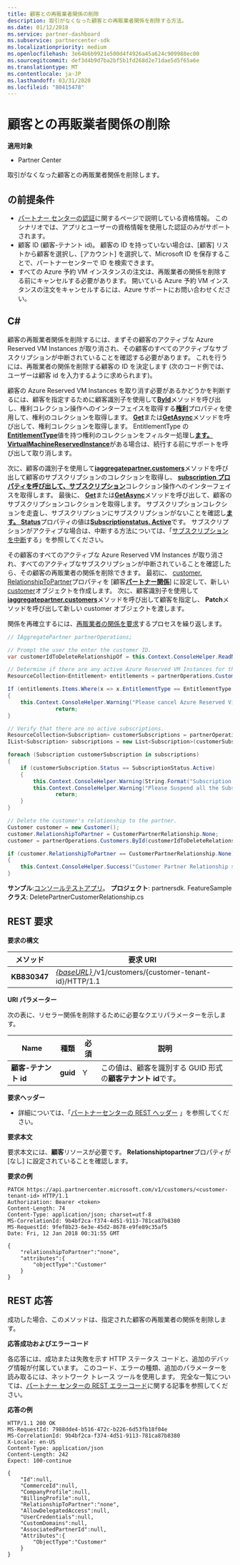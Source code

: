 ```yaml
---
title: 顧客との再販業者関係の削除
description: 取引がなくなった顧客との再販業者関係を削除する方法。
ms.date: 01/12/2018
ms.service: partner-dashboard
ms.subservice: partnercenter-sdk
ms.localizationpriority: medium
ms.openlocfilehash: 3e64b6b9921e500d4f4926a45a624c909988ec00
ms.sourcegitcommit: def3d4b9d7ba2bf5b1fd268d2e71dae5d5f65a6e
ms.translationtype: MT
ms.contentlocale: ja-JP
ms.lasthandoff: 03/31/2020
ms.locfileid: "80415478"
---
```

# <a name="remove-a-reseller-relationship-with-a-customer"></a>顧客との再販業者関係の削除


**適用対象**

- Partner Center  


取引がなくなった顧客との再販業者関係を削除します。 

## <a name="span-idprerequisitesspan-idprerequisitesspan-idprerequisitesprerequisites"></a><span id="Prerequisites"/><span id="prerequisites"/><span id="PREREQUISITES"/>の前提条件


- [パートナー センターの認証](partner-center-authentication.md)に関するページで説明している資格情報。 このシナリオでは、アプリとユーザーの資格情報を使用した認証のみがサポートされます。
- 顧客 ID (顧客-テナント id)。 顧客の ID を持っていない場合は、[顧客] リストから顧客を選択し、[アカウント] を選択して、Microsoft ID を保存することで、パートナーセンターで ID を検索できます。
- すべての Azure 予約 VM インスタンスの注文は、再販業者の関係を削除する前にキャンセルする必要があります。 開いている Azure 予約 VM インスタンスの注文をキャンセルするには、Azure サポートにお問い合わせください。

## <a name="span-idc_span-idc_c"></a><span id="C_"/><span id="c_"/>C#


顧客の再販業者関係を削除するには、まずその顧客のアクティブな Azure Reserved VM Instances が取り消され、その顧客のすべてのアクティブなサブスクリプションが中断されていることを確認する必要があります。 これを行うには、再販業者の関係を削除する顧客の ID を決定します (次のコード例では、ユーザーは顧客 id を入力するように求められます)。 

顧客の Azure Reserved VM Instances を取り消す必要があるかどうかを判断するには、顧客を指定するために顧客識別子を使用して[**ById**](https://docs.microsoft.com/dotnet/api/microsoft.store.partnercenter.customers.icustomercollection.byid)メソッドを呼び出し、権利コレクション操作へのインターフェイスを取得する[**権利**](https://docs.microsoft.com/dotnet/api/microsoft.store.partnercenter.customers.icustomer.subscriptions)プロパティを使用して、権利のコレクションを取得します。 [**Get**](https://docs.microsoft.com/dotnet/api/microsoft.store.partnercenter.subscriptions.isubscriptioncollection.get)または[**GetAsync**](https://docs.microsoft.com/dotnet/api/microsoft.store.partnercenter.subscriptions.isubscriptioncollection.getasync)メソッドを呼び出して、権利コレクションを取得します。 EntitlementType の[**EntitlementType**](entitlement-resources.md#entitlementtype)値を持つ権利のコレクションをフィルター処理し[**ます。 VirtualMachineReservedInstance**](entitlement-resources.md#entitlementtype)がある場合は、続行する前にサポートを呼び出して取り消します。 

次に、顧客の識別子を使用して[**iaggregatepartner.customers**](https://docs.microsoft.com/dotnet/api/microsoft.store.partnercenter.customers.icustomercollection.byid)メソッドを呼び出して顧客のサブスクリプションのコレクションを取得し、 [**subscription プロパティを呼び出して、サブスクリプション**](https://docs.microsoft.com/dotnet/api/microsoft.store.partnercenter.customers.icustomer.subscriptions)コレクション操作へのインターフェイスを取得します。 最後に、 [**Get**](https://docs.microsoft.com/dotnet/api/microsoft.store.partnercenter.subscriptions.isubscriptioncollection.get)または[**GetAsync**](https://docs.microsoft.com/dotnet/api/microsoft.store.partnercenter.subscriptions.isubscriptioncollection.getasync)メソッドを呼び出して、顧客のサブスクリプションコレクションを取得します。 サブスクリプションコレクションを走査し、サブスクリプションにサブスクリプションがないことを確認し[**ます。 Status**](https://docs.microsoft.com/dotnet/api/microsoft.store.partnercenter.models.subscriptions.subscription.status)プロパティの値は[**Subscriptionstatus. Active**](https://docs.microsoft.com/dotnet/api/microsoft.store.partnercenter.models.subscriptions.subscriptionstatus)です。 サブスクリプションがアクティブな場合は、中断する方法については、「[サブスクリプションを中断](https://review.docs.microsoft.com/partner-center/develop/suspend-a-subscription)する」を参照してください。 

その顧客のすべてのアクティブな Azure Reserved VM Instances が取り消され、すべてのアクティブなサブスクリプションが中断されていることを確認したら、その顧客の再販業者の関係を削除できます。 最初に、 [customer. RelationshipToPartner](https://docs.microsoft.com/dotnet/api/microsoft.store.partnercenter.models.customers.customer.relationshiptopartner)プロパティを [顧客[**パートナー関係**](https://docs.microsoft.com/dotnet/api/microsoft.store.partnercenter.models.customers.customerpartnerrelationship)] に設定して、新しい[customer](https://docs.microsoft.com/dotnet/api/microsoft.store.partnercenter.models.customers.customer)オブジェクトを作成します。 次に、顧客識別子を使用して[**iaggregatepartner.customers**](https://docs.microsoft.com/dotnet/api/microsoft.store.partnercenter.customers.icustomercollection.byid)メソッドを呼び出して顧客を指定し、 **Patch**メソッドを呼び出して新しい customer オブジェクトを渡します。

関係を再確立するには、[再販業者の関係を要求](https://docs.microsoft.com/partner-center/develop/request-reseller-relationship)するプロセスを繰り返します。 


``` csharp
// IAggregatePartner partnerOperations;

// Prompt the user the enter the customer ID.
var customerIdToDeleteRelationshipOf = this.Context.ConsoleHelper.ReadNonEmptyString("Please enter the ID of the customer you want to delete the relationship with", "The customer ID can't be empty");

// Determine if there are any active Azure Reserved VM Instances for this customer.
ResourceCollection<Entitlement> entitlements = partnerOperations.Customers.ById(customerIdToDeleteRelationshipOf).Entitlements.Get();

If (entitlements.Items.Where(x => x.EntitlementType == EntitlementType.VirtualMachineReservedInstance).Any())
{
    this.Context.ConsoleHelper.Warning("Please cancel Azure Reserved Virtual Machine Instance orders through support and try again. Aborting the delete customer relationship operation");
               return;
}

// Verify that there are no active subscriptions.
ResourceCollection<Subscription> customerSubscriptions = partnerOperations.Customers.ById(customerIdToDeleteRelationshipOf).Subscriptions.Get();
IList<Subscription> subscriptions = new List<Subscription>(customerSubscriptions.Items);

foreach (Subscription customerSubscription in subscriptions)
{
    if (customerSubscription.Status == SubscriptionStatus.Active)
    {
        this.Context.ConsoleHelper.Warning(String.Format("Subscription with ID :{0}  OfferName: {1} cannot be in active state, ", customerSubscription.Id, customerSubscription.OfferName));
        this.Context.ConsoleHelper.Warning("Please Suspend all the Subscriptions and try again. Aborting the delete customer relationship operation");
               return;
    }
}

// Delete the customer's relationship to the partner.
Customer customer = new Customer();
customer.RelationshipToPartner = CustomerPartnerRelationship.None;
customer = partnerOperations.Customers.ById(customerIdToDeleteRelationshipOf).Patch(customer);

if (customer.RelationshipToPartner == CustomerPartnerRelationship.None)
{
    this.Context.ConsoleHelper.Success("Customer Partner Relationship successfully deleted");
}
```

**サンプル**:[コンソールテストアプリ](console-test-app.md)。 **プロジェクト**: partnersdk. FeatureSample**クラス**: DeletePartnerCustomerRelationship.cs


## <a name="span-idrest_requestspan-idrest_requestspan-idrest_requestrest-request"></a><span id="REST_Request"/><span id="rest_request"/><span id="REST_REQUEST"/>REST 要求   


**要求の構文**

| メソッド     | 要求 URI                                                                                                                           |
|------------|---------------------------------------------------------------------------------------------------------------------------------------|
| **KB830347**  | [ *{baseURL}* ](partner-center-rest-urls.md)/v1/customers/{customer-tenant-id}/HTTP/1.1 |

 

**URI パラメーター**

次の表に、リセラー関係を削除するために必要なクエリパラメーターを示します。

| Name                   | 種類     | 必須 | 説明                                                                        |
|------------------------|----------|----------|------------------------------------------------------------------------------------|
| **顧客-テナント id** | **guid** | Y        | この値は、顧客を識別する GUID 形式の**顧客テナント id**です。 |

 

**要求ヘッダー**

- 詳細については、「[パートナーセンターの REST ヘッダー](headers.md) 」を参照してください。

**要求本文**

要求本文には、**顧客**リソースが必要です。 **Relationshiptopartner**プロパティが [なし] に設定されていることを確認します。

**要求の例**

```http
PATCH https://api.partnercenter.microsoft.com/v1/customers/<customer-tenant-id> HTTP/1.1
Authorization: Bearer <token>
Content-Length: 74
Content-Type: application/json; charset=utf-8
MS-CorrelationId: 9b4bf2ca-f374-4d51-9113-781ca87b8380
MS-RequestId: 9fef8b23-6e3e-45d2-8678-e9fe89c35af5
Date: Fri, 12 Jan 2018 00:31:55 GMT

{
    "relationshipToPartner":"none",
    "attributes":{
        "objectType":"Customer"
    }
}
```

## <a name="span-idrest_responsespan-idrest_responsespan-idrest_responserest-response"></a><span id="REST_Response"/><span id="rest_response"/><span id="REST_RESPONSE"/>REST 応答


成功した場合、このメソッドは、指定された顧客の再販業者の関係を削除します。

**応答成功およびエラーコード**

各応答には、成功または失敗を示す HTTP ステータス コードと、追加のデバッグ情報が付属しています。 このコード、エラーの種類、追加のパラメーターを読み取るには、ネットワーク トレース ツールを使用します。 完全な一覧については、[パートナー センターの REST エラーコード](error-codes.md)に関する記事を参照してください。

**応答の例**

```http
HTTP/1.1 200 OK
MS-RequestId: 7988dde4-b516-472c-b226-6d53fb18f04e
MS-CorrelationId: 9b4bf2ca-f374-4d51-9113-781ca87b8380
X-Locale: en-US
Content-Type: application/json
Content-Length: 242
Expect: 100-continue

{
    "Id":null,
    "CommerceId":null,
    "CompanyProfile":null,
    "BillingProfile":null,
    "RelationshipToPartner":"none",
    "AllowDelegatedAccess":null,
    "UserCredentials":null,
    "CustomDomains":null,
    "AssociatedPartnerId":null,
    "Attributes":{
        "ObjectType":"Customer"
    }
}
```